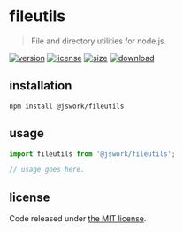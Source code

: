 # fileutils
> File and directory utilities for node.js.

[![version][version-image]][version-url]
[![license][license-image]][license-url]
[![size][size-image]][size-url]
[![download][download-image]][download-url]

## installation
```shell
npm install @jswork/fileutils
```

## usage
```js
import fileutils from '@jswork/fileutils';

// usage goes here.
```

## license
Code released under [the MIT license](https://github.com/afeiship/fileutils/blob/master/LICENSE.txt).

[version-image]: https://img.shields.io/npm/v/@jswork/fileutils
[version-url]: https://npmjs.org/package/@jswork/fileutils

[license-image]: https://img.shields.io/npm/l/@jswork/fileutils
[license-url]: https://github.com/afeiship/fileutils/blob/master/LICENSE.txt

[size-image]: https://img.shields.io/bundlephobia/minzip/@jswork/fileutils
[size-url]: https://github.com/afeiship/fileutils/blob/master/dist/fileutils.min.js

[download-image]: https://img.shields.io/npm/dm/@jswork/fileutils
[download-url]: https://www.npmjs.com/package/@jswork/fileutils
